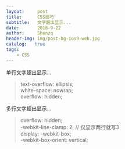 ```yaml
---
layout:     post
title:      CSS技巧
subtitle:   文字超出显示...
date:       2018-9-22
author:     Shenzq
header-img: img/post-bg-ios9-web.jpg
catalog:   true
tags:
    - CSS
---
```


单行文字超出显示...
> text-overflow: ellipsis; <br/>
white-space: nowrap; <br/>
overflow: hidden;

多行文字超出显示...
> overflow: hidden; <br/>
-webkit-line-clamp: 2; // 仅显示两行就写3 <br/>
display: -webkit-box; <br/>
-webkit-box-orient: vertical;